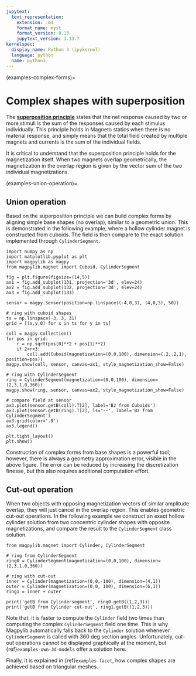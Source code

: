 ```yaml
---
jupytext:
  text_representation:
    extension: .md
    format_name: myst
    format_version: 0.13
    jupytext_version: 1.13.7
kernelspec:
  display_name: Python 3 (ipykernel)
  language: python
  name: python3
---
```


(examples-complex-forms)=

# Complex shapes with superposition

The [**superposition principle**](https://en.wikipedia.org/wiki/Superposition_principle) states that the net response caused by two or more stimuli is the sum of the responses caused by each stimulus individually. This principle holds in Magneto statics when there is no material response, and simply means that the total field created by multiple magnets and currents is the sum of the individual fields.

It is critical to understand that the superposition principle holds for the magnetization itself. When two magnets overlap geometrically, the magnetization in the overlap region is given by the vector sum of the two individual magnetizations.

(examples-union-operation)=

## Union operation

Based on the superposition principle we can build complex forms by aligning simple base shapes (no overlap), similar to a geometric union. This is demonstrated in the following example, where a hollow cylinder magnet is constructed from cuboids. The field is then compare to the exact solution implemented through `CylinderSegment`.

```{code-cell} ipython3
import numpy as np
import matplotlib.pyplot as plt
import magpylib as magpy
from magpylib.magnet import Cuboid, CylinderSegment

fig = plt.figure(figsize=(14,5))
ax1 = fig.add_subplot(131, projection='3d', elev=24)
ax2 = fig.add_subplot(132, projection='3d', elev=24)
ax3 = fig.add_subplot(133)

sensor = magpy.Sensor(position=np.linspace((-4,0,3), (4,0,3), 50))

# ring with cuboid shapes
ts = np.linspace(-3, 3, 31)
grid = [(x,y,0) for x in ts for y in ts]

coll = magpy.Collection()
for pos in grid:
    r = np.sqrt(pos[0]**2 + pos[1]**2)
    if 2<r<3:
        coll.add(Cuboid(magnetization=(0,0,100), dimension=(.2,.2,1), position=pos))
magpy.show(coll, sensor, canvas=ax1, style_magnetization_show=False)

# ring with CylinderSegment
ring = CylinderSegment(magnetization=(0,0,100), dimension=(2,3,1,0,360))
magpy.show(ring, sensor, canvas=ax2, style_magnetization_show=False)

# compare field at sensor
ax3.plot(sensor.getB(coll).T[2], label='Bz from Cuboids')
ax3.plot(sensor.getB(ring).T[2], ls='--', label='Bz from CylinderSegment')
ax3.grid(color='.9')
ax3.legend()

plt.tight_layout()
plt.show()
```

Construction of complex forms from base shapes is a powerful tool, however, there is always a geometry approximation error, visible in the above figure. The error can be reduced by increasing the discretization finesse, but this also requires additional computation effort.

## Cut-out operation

When two objects with opposing magnetization vectors of similar amplitude overlap, they will just cancel in the overlap region. This enables geometric cut-out operations. In the following example we construct an exact hollow cylinder solution from two concentric cylinder shapes with opposite magnetizations, and compare the result to the `CylinderSegment` class solution.

```{code-cell} ipython3
from magpylib.magnet import Cylinder, CylinderSegment

# ring from CylinderSegment
ring0 = CylinderSegment(magnetization=(0,0,100), dimension=(2,3,1,0,360))

# ring with cut-out
inner = Cylinder(magnetization=(0,0,-100), dimension=(4,1))
outer = Cylinder(magnetization=(0,0, 100), dimension=(6,1))
ring1 = inner + outer

print('getB from Cylindersegment', ring0.getB((1,2,3)))
print('getB from Cylinder cut-out', ring1.getB((1,2,3)))
```

Note that, it is faster to compute the `Cylinder` field two times than computing the complex `CylinderSegment` field one time. This is why Magpylib automatically falls back to the `Cylinder` solution whenever `CylinderSegment` is called with 360 deg section angles. Unfortunately, cut-out operations cannot be displayed graphically at the moment, but {ref}`examples-own-3d-models` offer a solution here.

Finally, it is explained in {ref}`examples-facet`, how complex shapes are achieved based on triangular meshes.
